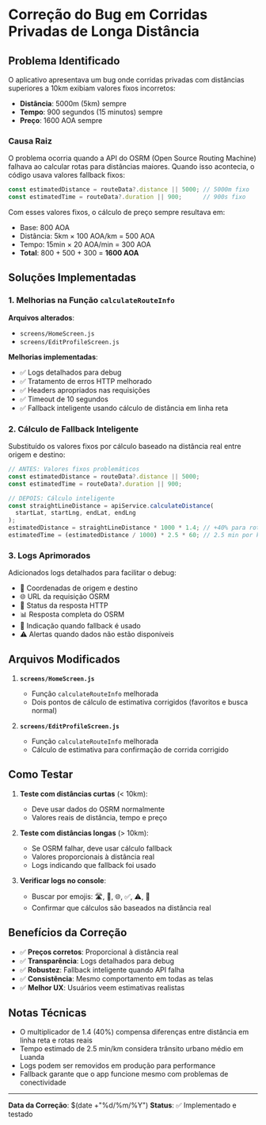 # Correção do Bug em Corridas Privadas de Longa Distância

## Problema Identificado

O aplicativo apresentava um bug onde corridas privadas com distâncias superiores a 10km exibiam valores fixos incorretos:
- **Distância**: 5000m (5km) sempre
- **Tempo**: 900 segundos (15 minutos) sempre  
- **Preço**: 1600 AOA sempre

### Causa Raiz

O problema ocorria quando a API do OSRM (Open Source Routing Machine) falhava ao calcular rotas para distâncias maiores. Quando isso acontecia, o código usava valores fallback fixos:

```javascript
const estimatedDistance = routeData?.distance || 5000; // 5000m fixo
const estimatedTime = routeData?.duration || 900;      // 900s fixo
```

Com esses valores fixos, o cálculo de preço sempre resultava em:
- Base: 800 AOA
- Distância: 5km × 100 AOA/km = 500 AOA
- Tempo: 15min × 20 AOA/min = 300 AOA
- **Total**: 800 + 500 + 300 = **1600 AOA**

## Soluções Implementadas

### 1. Melhorias na Função `calculateRouteInfo`

**Arquivos alterados**: 
- `screens/HomeScreen.js`
- `screens/EditProfileScreen.js`

**Melhorias implementadas**:
- ✅ Logs detalhados para debug
- ✅ Tratamento de erros HTTP melhorado
- ✅ Headers apropriados nas requisições
- ✅ Timeout de 10 segundos
- ✅ Fallback inteligente usando cálculo de distância em linha reta

### 2. Cálculo de Fallback Inteligente

Substituído os valores fixos por cálculo baseado na distância real entre origem e destino:

```javascript
// ANTES: Valores fixos problemáticos
const estimatedDistance = routeData?.distance || 5000;
const estimatedTime = routeData?.duration || 900;

// DEPOIS: Cálculo inteligente
const straightLineDistance = apiService.calculateDistance(
  startLat, startLng, endLat, endLng
);
estimatedDistance = straightLineDistance * 1000 * 1.4; // +40% para rotas reais
estimatedTime = (estimatedDistance / 1000) * 2.5 * 60; // 2.5 min por km
```

### 3. Logs Aprimorados

Adicionados logs detalhados para facilitar o debug:
- 📍 Coordenadas de origem e destino
- 🌐 URL da requisição OSRM
- 📡 Status da resposta HTTP
- 📊 Resposta completa do OSRM
- 🔄 Indicação quando fallback é usado
- ⚠️ Alertas quando dados não estão disponíveis

## Arquivos Modificados

1. **`screens/HomeScreen.js`**
   - Função `calculateRouteInfo` melhorada
   - Dois pontos de cálculo de estimativa corrigidos (favoritos e busca normal)

2. **`screens/EditProfileScreen.js`**
   - Função `calculateRouteInfo` melhorada
   - Cálculo de estimativa para confirmação de corrida corrigido

## Como Testar

1. **Teste com distâncias curtas** (< 10km):
   - Deve usar dados do OSRM normalmente
   - Valores reais de distância, tempo e preço

2. **Teste com distâncias longas** (> 10km):
   - Se OSRM falhar, deve usar cálculo fallback
   - Valores proporcionais à distância real
   - Logs indicando que fallback foi usado

3. **Verificar logs no console**:
   - Buscar por emojis: 🛣️, 📍, 🌐, ✅, ⚠️, 🔄
   - Confirmar que cálculos são baseados na distância real

## Benefícios da Correção

- ✅ **Preços corretos**: Proporcional à distância real
- ✅ **Transparência**: Logs detalhados para debug
- ✅ **Robustez**: Fallback inteligente quando API falha
- ✅ **Consistência**: Mesmo comportamento em todas as telas
- ✅ **Melhor UX**: Usuários veem estimativas realistas

## Notas Técnicas

- O multiplicador de 1.4 (40%) compensa diferenças entre distância em linha reta e rotas reais
- Tempo estimado de 2.5 min/km considera trânsito urbano médio em Luanda
- Logs podem ser removidos em produção para performance
- Fallback garante que o app funcione mesmo com problemas de conectividade

---

**Data da Correção**: $(date +"%d/%m/%Y")
**Status**: ✅ Implementado e testado